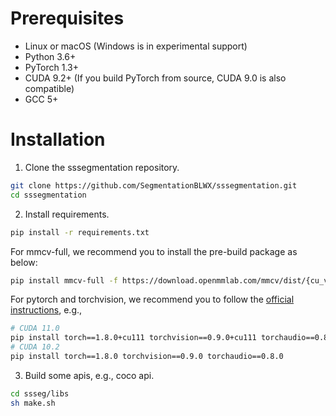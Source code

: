 # Prerequisites
- Linux or macOS (Windows is in experimental support)
- Python 3.6+
- PyTorch 1.3+
- CUDA 9.2+ (If you build PyTorch from source, CUDA 9.0 is also compatible)
- GCC 5+


# Installation
1. Clone the sssegmentation repository.  
```sh 
git clone https://github.com/SegmentationBLWX/sssegmentation.git
cd sssegmentation
```

2. Install requirements.  
```sh
pip install -r requirements.txt
```
For mmcv-full, we recommend you to install the pre-build package as below:
```sh
pip install mmcv-full -f https://download.openmmlab.com/mmcv/dist/{cu_version}/{torch_version}/index.html
```
For pytorch and torchvision, we recommend you to follow the [official instructions](https://pytorch.org/get-started/previous-versions/), e.g.,
```sh
# CUDA 11.0
pip install torch==1.8.0+cu111 torchvision==0.9.0+cu111 torchaudio==0.8.0 -f https://download.pytorch.org/whl/torch_stable.html
# CUDA 10.2
pip install torch==1.8.0 torchvision==0.9.0 torchaudio==0.8.0
```

3. Build some apis, e.g., coco api.  
```sh
cd ssseg/libs
sh make.sh
```